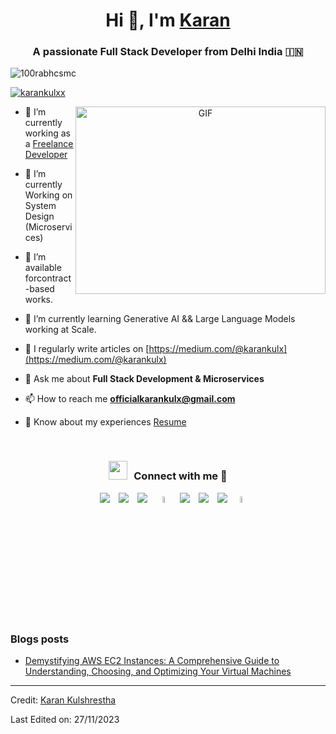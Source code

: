 <h1 align="center">Hi 👋, I'm <a href="https://100rabhcsmc.github.io/Me.io/" target="blank">
Karan</a></h1>
<h3 align="center">A passionate Full Stack Developer from Delhi India &#127470;&#127475</h3>

<p align="left"> <img src="https://komarev.com/ghpvc/?username=100rabhcsmc&label=Profile%20views&color=0e75b6&style=flat" alt="100rabhcsmc" /> </p>

<p align="left"> <a href="https://twitter.com/karankulxx" target="blank"><img src="https://img.shields.io/twitter/follow/karankulxx?logo=twitter&style=for-the-badge" alt="karankulxx" /></a> </p>

<a target="_blank" align="center">
  <img align="right" top="500" height="300" width="400" alt="GIF" src="https://media.giphy.com/media/SWoSkN6DxTszqIKEqv/giphy.gif">
</a>

- 🔭 I’m currently working as a <a href="https://linkedin.com/in/karankulshrestha" target="blank">Freelance Developer</a>

- 🌱 I’m currently Working on System Design (Microservices)

- 🤝 I’m available forcontract-based works.

- 🌱 I’m currently learning Generative AI && Large Language Models working at Scale.

- 📝 I regularly write articles on [https://medium.com/@karankulx](https://medium.com/@karankulx)

- 💬 Ask me about **Full Stack Development & Microservices**

- 📫 How to reach me **officialkarankulx@gmail.com**

- 📄 Know about my experiences <a href="https://drive.google.com/file/d/19Zn7f-A1NLTWcrfHLVrb2bPJ6emDVT2F/view" target="blank">Resume</a>
<br/>
<h3 align="center" > <img src="https://media.giphy.com/media/iY8CRBdQXODJSCERIr/giphy.gif" width="30" height="30" style="margin-right: 10px;">Connect with me 🤝 </h3>

<p align="center">

 <div align="center"  class="icons-social" style="margin-left: 10px;">
        <a style="margin-left: 10px;"  target="_blank" href="https://www.linkedin.com/in/karankulshrestha/">
			<img src="https://img.icons8.com/doodle/40/000000/linkedin--v2.png"></a>
        <a style="margin-left: 10px;" target="_blank" href="https://github.com/rajkulx">
		<img src="https://img.icons8.com/doodle/40/000000/github--v1.png"></a>
		<a style="margin-left: 10px;" target="_blank" href="https://stackoverflow.com/users/10243101/karankulshrestha">
				<img src="https://img.icons8.com/external-tal-revivo-color-tal-revivo/40/000000/external-stack-overflow-is-a-question-and-answer-site-for-professional-logo-color-tal-revivo.png"></a>
	   <a style="margin-left: 10px;" target="_blank" href="https://medium.com/@karankulx">
					<img src="https://img.icons8.com/?size=256&id=71j3Yu2sKtP8&format=png" width="5%" height="5%" ></a>
        <a style="margin-left: 10px;" target="_blank" href="https://instagram.com/karankulx">
			<img src="https://img.icons8.com/doodle/40/000000/instagram-new--v2.png"></a>
		<a style="margin-left: 10px;" target="_blank" href="https://twitter.com/karankulxx">
			<img src="https://img.icons8.com/doodle/1x/twitter-squared--v2.png" ></a>
		<a style="margin-left: 10px;" target="_blank" href="https://youtube.com/@karankulx?si=8xyu5LBeB5YelU5f">
				<img src="https://img.icons8.com/doodle/1x/youtube--v2.png" ></a>
		<a style="margin-left: 5px;" target="_blank" href="https://drive.google.com/file/d/19Zn7f-A1NLTWcrfHLVrb2bPJ6emDVT2F/view">
					<img src="https://img.icons8.com/?size=256&id=zEj141qHoHc8&format=png" width="5%" height="5%" ></a>
      </div>

</p>

### Blogs posts

<!-- BLOG-POST-LIST:START -->

- [Demystifying AWS EC2 Instances: A Comprehensive Guide to Understanding, Choosing, and Optimizing Your Virtual Machines](https://karankulx.hashnode.dev/demystifying-aws-ec2-instances-a-comprehensive-guide-to-understanding-choosing-and-optimizing-your-virtual-machines)
<!-- BLOG-POST-LIST:END -->

---

Credit: [Karan Kulshrestha](https://github.com/rajkulx)

Last Edited on: 27/11/2023
